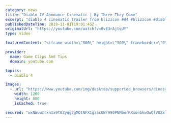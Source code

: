 ```yaml
---
category: news
title: "Diablo IV Announce Cinematic | By Three They Come"
excerpt: "diablo 4 cinematic trailer from blizzcon #d4 #blizzcon #diablo."
publishedDateTime: 2019-11-01T19:01:45Z
originalUrl: "https://youtube.com/watch?v=0vE3rAjtqUY"
type: video

featuredContent: "<iframe width=\"800\" height=\"500\" frameborder=\"0\" src=\"https://www.youtube.com/embed/0vE3rAjtqUY\" allow=\"accelerometer; autoplay; encrypted-media; gyroscope; picture-in-picture\" allowfullscreen></iframe>"

provider:
  name: Game Clips And Tips
  domain: youtube.com

topics:
  - Diablo 4

images:
  - url: "https://www.youtube.com/img/desktop/supported_browsers/dinosaur.png"
    width: 1200
    height: 800
    isCached: true

secured: "wxNWuwIrxnIx9T0Zyqg2gMOtNFX1gzScUWr990PNMborRXxonbkwOwQlVOZxlzhidK8eaQXICpYtlo7DS+FZCnrh7zj+S+OdMDLLGzWcHdwyHHLh4utMCnGmu8EvWFupuBuW14VrNAJRQJ+kppwVXHFM0tJmylzTOUQUx6KLWR7GsUGQO35+O/K62Zp5aGHNrFU1xtvwbH+W50TXkfhOHayEY3ZcSHzCeOj+V1GDLtoPZoT3utVc/V9KdwU6/jQMG/C2ZemcR/2bR7iD5AtmlapDwRftiL7PuK+A7nyHAZjGTHKyf3LnegiA+qjjYbkoKV79+kdwsw2Bz0kDBdovmvDTDP6nq3PTzCqKC95DorOm3AkqQcK6dZpON/C6FiS57QOX8q7SjTL3mf0bYoXgcg==;4WFuU6V8RtXsVbGeF/y47w=="
---
```


